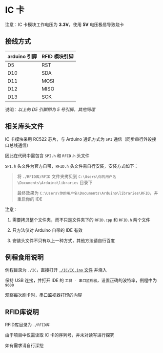 # IC 卡

注意：IC 卡模块工作电压为 **3.3V**，使用 **5V** 电压极易导致烧卡

## 接线方式

 arduino 引脚 | RFID 模块引脚
-------------|-------------
 D5          | RST
 D10         | SDA
 D11         | MOSI
 D12         | MISO
 D13         | SCK

说明：*以上的 D5 引脚即为 5 号引脚，其他同理*

## 相关库头文件

IC 卡模块采用 RC522 芯片，与 Arduino 通讯方式为 `SPI` 通信（同步串行外设接口总线通信）

因此在代码中需包含 `SPI.h` 和 `RFID.h` 头文件

`SPI.h` 头文件为官方自带，`RFID.h` 头文件需自行安装，安装方式如下：

> 将 `./RFID库/RFID` 文件夹拷贝到 `C:\Users\你的用户名\Documents\Arduino\libraries` 目录下
>
> 最终效果为 `C:\Users\你的用户名\Documents\Arduino\libraries\RFID`，并重启你的 IDE

注意：

1. 需要拷贝整个文件夹，而不只是文件夹下的 `RFID.cpp` 和 `RFID.h` 两个文件

2. 只方法仅对 Arduino 自带的 IDE 有效

3. 安装头文件不只有以上一种方式，其他方法请自行百度

## 例程食用说明

例程目录为 `./IC`，直接打开 [`./IC/IC.ino` 文件](./IC/IC.ino) 并烧入

保持 USB 连接，并打开 IDE 的 `工具 - 串口监视器`，设置正确的波特率，例程中为 `9600`

观察每次刷卡时，串口监视器打印的内容

## RFID库说明

RFID库目录为 `./RFID库`

由于项目中仅需读取 IC 卡的序列号，并未对读写进行探究

如有需求请自行深挖